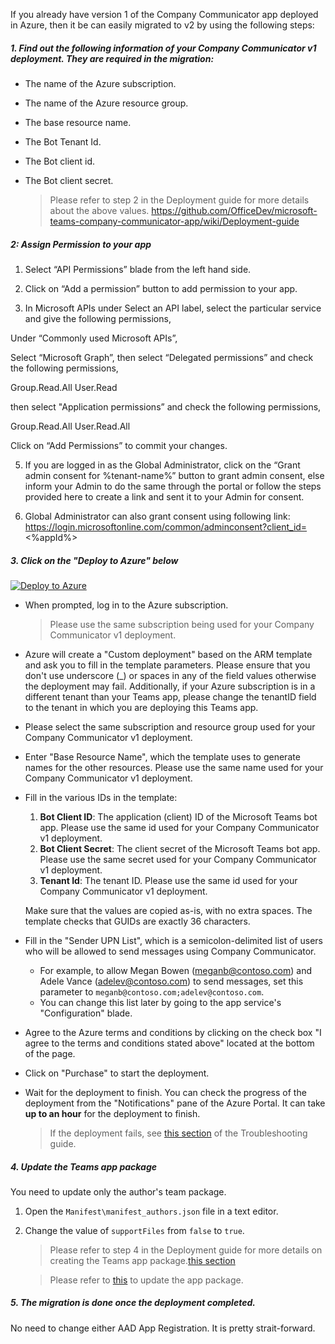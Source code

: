 If you already have version 1 of the Company Communicator app deployed in Azure, then it be can easily migrated to v2 by using the following steps:
##### 1. Find out the following information of your Company Communicator v1 deployment. They are required in the migration:
  * The name of the Azure subscription. 
  * The name of the Azure resource group.
  * The base resource name.
  * The Bot Tenant Id.
  * The Bot client id.
  * The Bot client secret.

    > Please refer to step 2 in the Deployment guide for more details about the above values.
https://github.com/OfficeDev/microsoft-teams-company-communicator-app/wiki/Deployment-guide

##### 2: Assign Permission to your app

1. Select “API Permissions” blade from the left hand side.

2. Click on “Add a permission” button to add permission to your app.

3. In Microsoft APIs under Select an API label, select the particular service and give the following permissions,

Under “Commonly used Microsoft APIs”, 

Select “Microsoft Graph”, then select “Delegated permissions” and check the following permissions,

Group.Read.All
User.Read

then select "Application permissions” and check the following permissions,

Group.Read.All
User.Read.All

Click on “Add Permissions” to commit your changes.

5. If you are logged in as the Global Administrator, click on the “Grant admin consent for %tenant-name%” button to grant admin consent, else inform your Admin to do the same through the portal or follow the steps provided here  to create a link and sent it to your Admin for consent.

6. Global Administrator can also grant consent using following link: https://login.microsoftonline.com/common/adminconsent?client_id= <%appId%>

##### 3. Click on the "Deploy to Azure" below
[![Deploy to Azure](https://azuredeploy.net/deploybutton.png)](https://portal.azure.com/#create/Microsoft.Template/uri/https%3A%2F%2Fraw.githubusercontent.com%2FOfficeDev%2Fmicrosoft-teams-company-communicator-app%2Fmaster%2FDeployment%2Fazuredeploy.json)
  * When prompted, log in to the Azure subscription.
  
    > Please use the same subscription being used for your Company Communicator v1 deployment.

  * Azure will create a "Custom deployment" based on the ARM template and ask you to fill in the template parameters. Please ensure that you don't use underscore (_) or spaces in any of the field values otherwise the deployment may fail. Additionally, if your Azure subscription is in a different tenant than your Teams app, please change the tenantID field to the tenant in which you are deploying this Teams app.

  * Please select the same subscription and resource group used for your Company Communicator v1 deployment.
 
  * Enter "Base Resource Name", which the template uses to generate names for the other resources. Please use the same name used for your Company Communicator v1 deployment.

  * Fill in the various IDs in the template:
    1. **Bot Client ID**: The application (client) ID of the Microsoft Teams bot app. Please use the same id used for your Company Communicator v1 deployment.
    1. **Bot Client Secret**: The client secret of the Microsoft Teams bot app. Please use the same secret used for your Company Communicator v1 deployment.
    1. **Tenant Id**: The tenant ID. Please use the same id used for your Company Communicator v1 deployment.

    Make sure that the values are copied as-is, with no extra spaces. The template checks that GUIDs are exactly 36 characters.

  * Fill in the "Sender UPN List", which is a semicolon-delimited list of users who will be allowed to send messages using Company Communicator.
    * For example, to allow Megan Bowen (meganb@contoso.com) and Adele Vance (adelev@contoso.com) to send messages, set this parameter to `meganb@contoso.com;adelev@contoso.com`.
    * You can change this list later by going to the app service's "Configuration" blade.

  * Agree to the Azure terms and conditions by clicking on the check box "I agree to the terms and conditions stated above" located at the bottom of the page.

  * Click on "Purchase" to start the deployment.

  * Wait for the deployment to finish. You can check the progress of the deployment from the "Notifications" pane of the Azure Portal. It can take **up to an hour** for the deployment to finish.

    > If the deployment fails, see [this section](https://github.com/OfficeDev/microsoft-teams-company-communicator-app/wiki/Troubleshooting#1-code-deployment-failure) of the Troubleshooting guide.


##### 4. Update the Teams app package

You need to update only the author's team package.

1. Open the `Manifest\manifest_authors.json` file in a text editor.

2. Change the value of `supportFiles` from `false` to `true`.

    > Please refer to step 4 in the Deployment guide for more details on creating the Teams app package.[this section](https://github.com/OfficeDev/microsoft-teams-company-communicator-app/wiki/Deployment-guide) 

    > Please refer to [this](https://docs.microsoft.com/en-us/microsoftteams/manage-apps#upload-a-new-app) to update the app package.

##### 5. The migration is done once the deployment completed.
No need to change either AAD App Registration. It is pretty strait-forward. 
